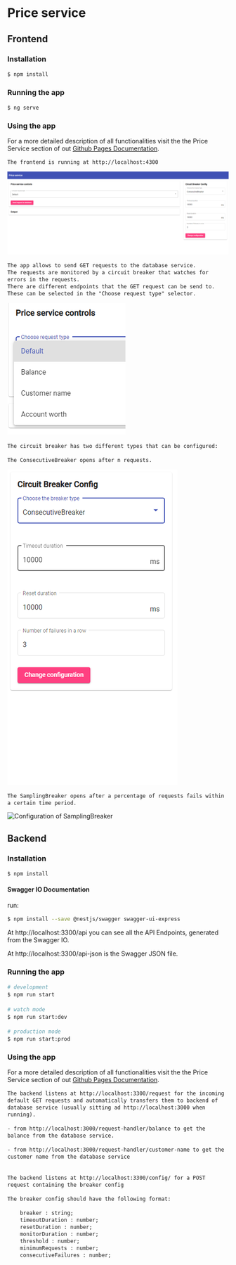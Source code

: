 # Price service

## Frontend

### Installation

```bash
$ npm install
```
### Running the app

```bash
$ ng serve
```
### Using the app

For a more detailed description of all functionalities visit the the Price Service section of out [Github Pages Documentation](https://ccims.github.io/overview-and-documentation/price-service).

```
The frontend is running at http://localhost:4300
```
![Complete UI](documentation/FullUI.png)
```
The app allows to send GET requests to the database service.
The requests are monitored by a circuit breaker that watches for errors in the requests.
There are different endpoints that the GET request can be send to.
These can be selected in the "Choose request type" selector.
```
![Sending requests to the database service](documentation/RequestTypes.PNG)
```
The circuit breaker has two different types that can be configured:

The ConsecutiveBreaker opens after n requests.
```
![Configuration of ConsecutiveBreaker](documentation/ConsecutiveBreaker.png)
```
The SamplingBreaker opens after a percentage of requests fails within a certain time period.
```
![Configuration of SamplingBreaker](https://github.com/ccims/paymentsystem-service/blob/master/documentation/SamplingBreaker.png)



## Backend

### Installation

```bash
$ npm install
```
#### Swagger IO Documentation 
run:
```bash
$ npm install --save @nestjs/swagger swagger-ui-express
```

At http://localhost:3300/api you can see all the API Endpoints, generated from the Swagger IO. 

At http://localhost:3300/api-json is the Swagger JSON file.

### Running the app

```bash
# development
$ npm run start

# watch mode
$ npm run start:dev

# production mode
$ npm run start:prod
```

### Using the app

For a more detailed description of all functionalities visit the the Price Service section of out [Github Pages Documentation](https://ccims.github.io/overview-and-documentation/price-service).

```
The backend listens at http://localhost:3300/request for the incoming default GET requests and automatically transfers them to backend of database service (usually sitting ad http://localhost:3000 when running). 

- from http://localhost:3000/request-handler/balance to get the balance from the database service.

- from http://localhost:3000/request-handler/customer-name to get the customer name from the database service


The backend listens at http://localhost:3300/config/ for a POST request containing the breaker config

The breaker config should have the following format:

    breaker : string;
    timeoutDuration : number;
    resetDuration : number;
    monitorDuration : number;
    threshold : number;
    minimumRequests : number;
    consecutiveFailures : number;
```
